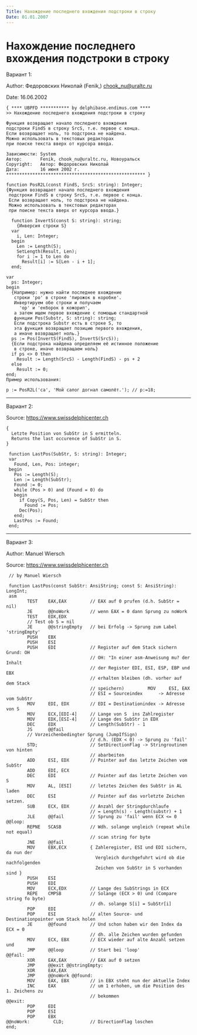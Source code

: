 ```yaml
---
Title: Нахождение последнего вхождения подстроки в строку
Date: 01.01.2007
---
```



Нахождение последнего вхождения подстроки в строку
==================================================

Вариант 1:

Author: Федоровских Николай (Fenik,) chook_nu@uraltc.ru

Date: 16.06.2002


    { **** UBPFD *********** by delphibase.endimus.com ****
    >> Нахождение последнего вхождения подстроки в строку
     
    Функция возвращает начало последнего вхождения
    подстроки FindS в строку SrcS, т.е. первое с конца.
    Если возвращает ноль, то подстрока не найдена.
    Можно использовать в текстовых редакторах
    при поиске текста вверх от курсора ввода.
     
    Зависимости: System
    Автор:       Fenik, chook_nu@uraltc.ru, Новоуральск
    Copyright:   Автор: Федоровских Николай
    Дата:        16 июня 2002 г.
    ***************************************************** }
     
    function PosR2L(const FindS, SrcS: string): Integer;
    {Функция возвращает начало последнего вхождения
     подстроки FindS в строку SrcS, т.е. первое с конца.
     Если возвращает ноль, то подстрока не найдена.
     Можно использовать в текстовых редакторах
     при поиске текста вверх от курсора ввода.}
     
      function InvertS(const S: string): string;
        {Инверсия строки S}
      var
        i, Len: Integer;
      begin
        Len := Length(S);
        SetLength(Result, Len);
        for i := 1 to Len do
          Result[i] := S[Len - i + 1];
      end;
     
    var
      ps: Integer;
    begin
      {Например: нужно найти последнее вхождение
       строки 'ро' в строке 'пирожок в коробке'.
       Инвертируем обе строки и получаем
         'ор' и 'екборок в кожорип',
       а затем ищем первое вхождение с помощью стандартной
       функции Pos(Substr, S: string): string;
       Если подстрока Substr есть в строке S, то
       эта функция возвращает позицию первого вхождения,
       а иначе возвращает ноль.}
      ps := Pos(InvertS(FindS), InvertS(SrcS));
      {Если подстрока найдена определяем её истинное положение
       в строке, иначе возвращаем ноль}
      if ps <> 0 then
        Result := Length(SrcS) - Length(FindS) - ps + 2
      else
        Result := 0;
    end;
    Пример использования: 
     
    p := PosR2L('са', 'Мой сапог догнал самолёт.'); // p:=18;

------------------------------------------------------------------------

Вариант 2:

Source: <https://www.swissdelphicenter.ch>

    { 
      Letzte Position von SubStr in S ermitteln. 
      Returns the last occurence of SubStr in S. 
    }
     
     function LastPos(SubStr, S: string): Integer;
     var
       Found, Len, Pos: integer;
     begin
       Pos := Length(S);
       Len := Length(SubStr);
       Found := 0;
       while (Pos > 0) and (Found = 0) do
       begin
         if Copy(S, Pos, Len) = SubStr then
           Found := Pos;
         Dec(Pos);
       end;
       LastPos := Found;
     end;

------------------------------------------------------------------------

Вариант 3:

Author: Manuel Wiersch 

Source: <https://www.swissdelphicenter.ch>

     // by Manuel Wiersch 
     
     function LastPos(const SubStr: AnsiString; const S: AnsiString): LongInt;
     asm
            TEST    EAX,EAX         // EAX auf 0 prufen (d.h. SubStr = nil) 
            JE      @@noWork        // wenn EAX = 0 dann Sprung zu noWork 
            TEST    EDX,EDX
            // Test ob S = nil 
            JE      @@stringEmpty   // bei Erfolg -> Sprung zum Label 'stringEmpty' 
            PUSH    EBX
            PUSH    ESI
            PUSH    EDI             // Register auf dem Stack sichern  Grund: OH 
                                    // OH: "In einer asm-Anweisung mu? der Inhalt 
                                    // der Register EDI, ESI, ESP, EBP und EBX 
                                    // erhalten bleiben (dh. vorher auf dem Stack 
                                    // speichern)         MOV     ESI, EAX 
                                    // ESI = Sourceindex      -> Adresse vom SubStr 
            MOV     EDI, EDX        // EDI = Destinationindex -> Adresse von S 
            MOV     ECX,[EDI-4]     // Lange von S  ins Zahlregister 
            MOV     EDX,[ESI-4]     // Lange des SubStr in EDX 
            DEC     EDX             // Length(SubStr) - 1 
            JS      @@fail
            // Vorzeichenbedingter Sprung (JumpIfSign) 
                                    // d.h. (EDX < 0) -> Sprung zu 'fail' 
            STD;                    // SetDirectionFlag -> Stringroutinen von hinten 
                                    // abarbeiten 
            ADD     ESI, EDX        // Pointer auf das letzte Zeichen vom SubStr 
            ADD     EDI, ECX
            DEC     EDI             // Pointer auf das letzte Zeichen von S 
            MOV     AL, [ESI]       // letztes Zeichen des SubStr in AL laden 
            DEC     ESI             // Pointer auf das vorletzte Zeichen setzen. 
            SUB     ECX, EDX        // Anzahl der Stringdurchlaufe 
                                    // = Length(s) - Length(substr) + 1 
            JLE     @@fail          // Sprung zu 'fail' wenn ECX <= 0 
    @@loop:
            REPNE   SCASB           // Wdh. solange ungleich (repeat while not equal) 
                                    // scan string for byte 
            JNE     @@fail
            MOV     EBX,ECX         { Zahleregister, ESI und EDI sichern, da nun der 
                                      Vergleich durchgefuhrt wird ob die nachfolgenden 
                                      Zeichen von SubStr in S vorhanden sind }
            PUSH    ESI
            PUSH    EDI
            MOV     ECX,EDX         // Lange des SubStrings in ECX 
            REPE    CMPSB           // Solange (ECX > 0) und (Compare string fo byte) 
                                    // dh. solange S[i] = SubStr[i] 
            POP     EDI
            POP     ESI             // alten Source- und Destinationpointer vom Stack holen 
            JE      @@found         // Und schon haben wir den Index da ECX = 0 
                                    // dh. alle Zeichen wurden gefunden 
            MOV     ECX, EBX        // ECX wieder auf alte Anzahl setzen und 
            JMP     @@loop          // Start bei 'loop' 
    @@fail:
            XOR     EAX,EAX         // EAX auf 0 setzen 
            JMP     @@exit @@stringEmpty:
            XOR     EAX,EAX
            JMP     @@noWork @@found:
            MOV     EAX, EBX        // in EBX steht nun der aktuelle Index 
            INC     EAX             // um 1 erhohen, um die Position des 1. Zeichens zu 
                                    // bekommen 
    @@exit:
            POP     EDI
            POP     ESI
            POP     EBX
    @@noWork:         CLD;          // DirectionFlag loschen 
    end;

